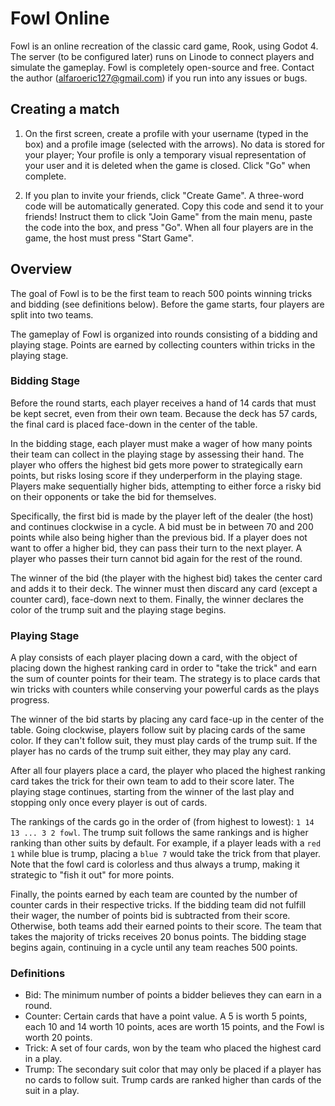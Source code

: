 # Fowl Online
Fowl is an online recreation of the classic card game, Rook, using Godot 4. The server (to be configured later) runs on Linode to connect players and simulate the gameplay. Fowl is completely open-source and free. Contact the author (alfaroeric127@gmail.com) if you run into any issues or bugs.

## Creating a match
1. On the first screen, create a profile with your username (typed in the box) and a profile image (selected with the arrows). No data is stored for your player; Your profile is only a temporary visual representation of your user and it is deleted when the game is closed. Click "Go" when complete.

2. If you plan to invite your friends, click "Create Game". A three-word code will be automatically generated. Copy this code and send it to your friends! Instruct them to click "Join Game" from the main menu, paste the code into the box, and press "Go". When all four players are in the game, the host must press "Start Game".

## Overview
The goal of Fowl is to be the first team to reach 500 points winning tricks and bidding (see definitions below). Before the game starts, four players are split into two teams. 

The gameplay of Fowl is organized into rounds consisting of a bidding and playing stage. Points are earned by collecting counters within tricks in the playing stage.

### Bidding Stage
Before the round starts, each player receives  a hand of 14 cards that must be kept secret, even from their own team. Because the deck has 57 cards, the final card is placed face-down in the center of the table.

In the bidding stage, each player must make a wager of how many points their team can collect in the playing stage by assessing their hand. The player who offers the highest bid gets more power to strategically earn points, but risks losing score if they underperform in the playing stage. Players make sequentially higher bids, attempting to either force a risky bid on their opponents or take the bid for themselves.

Specifically, the first bid is made by the player left of the dealer (the host) and continues clockwise in a cycle. A bid must be in between 70 and 200 points while also being higher than the previous bid. If a player does not want to offer a higher bid, they can pass their turn to the next player. A player who passes their turn cannot bid again for the rest of the round.

The winner of the bid (the player with the highest bid) takes the center card and adds it to their deck. The winner must then discard any card (except a counter card), face-down next to them. Finally, the winner declares the color of the trump suit and the playing stage begins. 

### Playing Stage
A play consists of each player placing down a card, with the object of placing down the highest ranking card in order to "take the trick" and earn the sum of counter points for their team. The strategy is to place cards that win tricks with counters while conserving your powerful cards as the plays progress. 

The winner of the bid starts by placing any card face-up in the center of the table. Going clockwise, players follow suit by placing cards of the same color. If they can't follow suit, they must play cards of the trump suit. If the player has no cards of the trump suit either, they may play any card.

After all four players place a card, the player who placed the highest ranking card takes the trick for their own team to add to their score later. The playing stage continues, starting from the winner of the last play and stopping only once every player is out of cards.

The rankings of the cards go in the order of (from highest to lowest): `1 14 13 ... 3 2 fowl`. The trump suit follows the same rankings and is higher ranking than other suits by default. For example, if a player leads with a `red 1` while blue is trump, placing a `blue 7` would take the trick from that player. Note that the fowl card is colorless and thus always a trump, making it strategic to "fish it out" for more points.

Finally, the points earned by each team are counted by the number of counter cards in their respective tricks. If the bidding team did not fulfill their wager, the number of points bid is subtracted from their score. Otherwise, both teams add their earned points to their score. The team that takes the majority of tricks receives 20 bonus points. The bidding stage begins again, continuing in a cycle until any team reaches 500 points.

### Definitions
* Bid: The minimum number of points a bidder believes they can earn in  a round.
* Counter: Certain cards that have a point value. A 5 is worth 5 points, each 10 and 14 worth 10 points, aces are worth 15 points, and the Fowl is worth 20 points.
* Trick: A set of four cards, won by the team who placed the highest card in a play.
* Trump: The secondary suit color that may only be placed if a player has no cards to follow suit. Trump cards are ranked higher than cards of the suit in a play.
